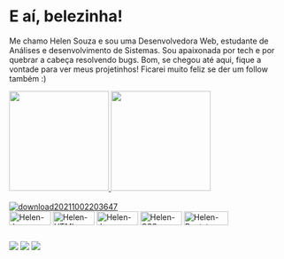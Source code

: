 

# E aí, belezinha!

Me chamo Helen Souza e sou uma Desenvolvedora Web, estudante de Análises e desenvolvimento de Sistemas.  Sou apaixonada por tech e por quebrar a cabeça resolvendo bugs.
Bom, se chegou até aqui, fique a vontade para ver meus projetinhos! Ficarei muito feliz se der um follow também :)
 <div>
  
  <a href="https://github.com/helensouz">
  <img height="180em" src="https://github-readme-stats.vercel.app/api?username=helensouz&show_icons=true&theme=dracula&include_all_commits=true&count_private=true"/>
  <img height="180em" src="https://github-readme-stats.vercel.app/api/top-langs/?username=helensouz&layout=compact&langs_count=7&theme=dracula"/>
   
   



<div style="display: inline_block"><br>
  <div>
 <a href="https://ibb.co/jTmpzCJ"><img src="https://i.ibb.co/jTmpzCJ/download20211002203647.png" alt="download20211002203647" border="0"></a>
   </div>
  
  <img align="center" alt="Helen-Js" height="25" width="75" src="https://img.shields.io/badge/JavaScript-F7DF1E?style=for-the-badge&logo=javascript&logoColor=black">
  <img align="center" alt="Helen-HTML" height="25" width="75" src="https://img.shields.io/badge/HTML-239120?style=for-the-badge&logo=html5&logoColor=white">
 <img align="center" alt="Helen-Java" height="25" width="75" src="https://img.shields.io/badge/Java-ED8B00?style=for-the-badge&logo=java&logoColor=white">
  <img align="center" alt="Helen-CSS" height="25" width="75" src="https://img.shields.io/badge/CSS3-1572B6?style=for-the-badge&logo=css3&logoColor=white">
<img align="center" alt="Helen-Bootstrap" height="25" width="80" src="https://img.shields.io/badge/Bootstrap-563D7C?style=for-the-badge&logo=bootstrap&logoColor=white">

   </div>
 
  ##
 
<div> 
  <a href="https://instagram.com/girl_code_404" target="_blank"><img src="https://img.shields.io/badge/-Instagram-%23E4405F?style=for-the-badge&logo=instagram&logoColor=white" target="_blank"></a>
  <a href = "mailto:contato@sousahelen.com"><img src="https://img.shields.io/badge/-Gmail-%23333?style=for-the-badge&logo=gmail&logoColor=white" target="_blank"></a>
  <a href="https://www.linkedin.com/in/Helen-souza-45875016a" target="_blank"><img src="https://img.shields.io/badge/-LinkedIn-%230077B5?style=for-the-badge&logo=linkedin&logoColor=white" target="_blank"></a> 
